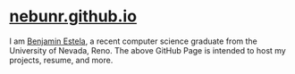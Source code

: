 # [nebunr.github.io](https://nebunr.github.io/index.html)

I am [Benjamin Estela](https://github.com/nebunr), a recent computer science graduate from the University of Nevada, Reno. The above GitHub Page is intended to host my projects, resume, and more.
